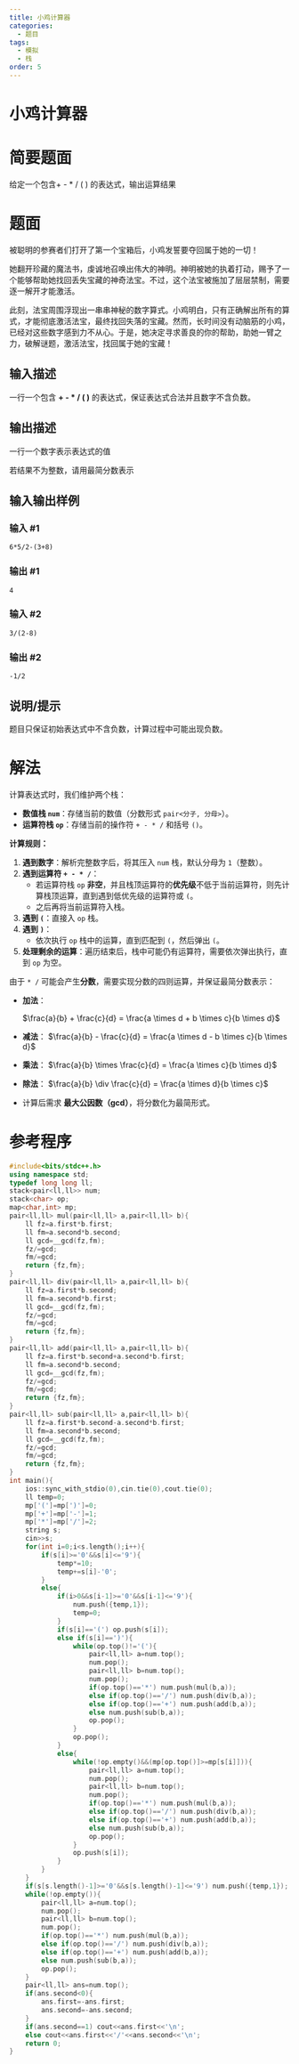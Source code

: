 ```yaml
---
title: 小鸡计算器
categories:
  - 题目
tags:
  - 模拟
  - 栈
order: 5
---
```


# 小鸡计算器

# 简要题面

给定一个包含+ - * / ( ) 的表达式，输出运算结果

# 题面

被聪明的参赛者们打开了第一个宝箱后，小鸡发誓要夺回属于她的一切！

她翻开珍藏的魔法书，虔诚地召唤出伟大的神明。神明被她的执着打动，赐予了一个能够帮助她找回丢失宝藏的神奇法宝。不过，这个法宝被施加了层层禁制，需要逐一解开才能激活。

此刻，法宝周围浮现出一串串神秘的数字算式。小鸡明白，只有正确解出所有的算式，才能彻底激活法宝，最终找回失落的宝藏。然而，长时间没有动脑筋的小鸡，已经对这些数字感到力不从心。于是，她决定寻求善良的你的帮助，助她一臂之力，破解谜题，激活法宝，找回属于她的宝藏！

## 输入描述

一行一个包含 **+ - * / ( )** 的表达式，保证表达式合法并且数字不含负数。

## 输出描述

一行一个数字表示表达式的值

若结果不为整数，请用最简分数表示

## 输入输出样例

### 输入 #1

```
6*5/2-(3+8)
```

### 输出 #1

```
4
```

### 输入 #2

```
3/(2-8)
```

### 输出 #2

```
-1/2
```

## 说明/提示

题目只保证初始表达式中不含负数，计算过程中可能出现负数。

# 解法

计算表达式时，我们维护两个栈：

- **数值栈 `num`**：存储当前的数值（分数形式 `pair<分子, 分母>`）。
- **运算符栈 `op`**：存储当前的操作符 `+ - * /` 和括号 `()`。

**计算规则：**

1. **遇到数字**：解析完整数字后，将其压入 `num` 栈，默认分母为 `1`（整数）。
2. **遇到运算符 `+ - * /`**：
    - 若运算符栈 `op` **非空**，并且栈顶运算符的**优先级**不低于当前运算符，则先计算栈顶运算，直到遇到低优先级的运算符或 `(`。
    - 之后再将当前运算符入栈。
3. **遇到 `(`**：直接入 `op` 栈。
4. **遇到 `)`**：
    - 依次执行 `op` 栈中的运算，直到匹配到 `(`，然后弹出 `(`。
5. **处理剩余的运算**：遍历结束后，栈中可能仍有运算符，需要依次弹出执行，直到 `op` 为空。

由于 `* /` 可能会产生**分数**，需要实现分数的四则运算，并保证最简分数表示：

- **加法**：

  $\frac{a}{b} + \frac{c}{d} = \frac{a \times d + b \times c}{b \times d}$

- **减法**：
  $\frac{a}{b} - \frac{c}{d} = \frac{a \times d - b \times c}{b \times d}$
- **乘法**：
  $\frac{a}{b} \times \frac{c}{d} = \frac{a \times c}{b \times d}$
- **除法**：
  $\frac{a}{b} \div \frac{c}{d} = \frac{a \times d}{b \times c}$
- 计算后需求 **最大公因数（gcd）**，将分数化为最简形式。

# 参考程序

```cpp
#include<bits/stdc++.h>
using namespace std;
typedef long long ll;
stack<pair<ll,ll>> num;
stack<char> op;
map<char,int> mp;
pair<ll,ll> mul(pair<ll,ll> a,pair<ll,ll> b){
    ll fz=a.first*b.first;
    ll fm=a.second*b.second;
    ll gcd=__gcd(fz,fm);
    fz/=gcd;
    fm/=gcd;
    return {fz,fm};
}
pair<ll,ll> div(pair<ll,ll> a,pair<ll,ll> b){
    ll fz=a.first*b.second;
    ll fm=a.second*b.first;
    ll gcd=__gcd(fz,fm);
    fz/=gcd;
    fm/=gcd;
    return {fz,fm};
}
pair<ll,ll> add(pair<ll,ll> a,pair<ll,ll> b){
    ll fz=a.first*b.second+a.second*b.first;
    ll fm=a.second*b.second;
    ll gcd=__gcd(fz,fm);
    fz/=gcd;
    fm/=gcd;
    return {fz,fm};
}
pair<ll,ll> sub(pair<ll,ll> a,pair<ll,ll> b){
    ll fz=a.first*b.second-a.second*b.first;
    ll fm=a.second*b.second;
    ll gcd=__gcd(fz,fm);
    fz/=gcd;
    fm/=gcd;
    return {fz,fm};
}
int main(){
    ios::sync_with_stdio(0),cin.tie(0),cout.tie(0);
    ll temp=0;
    mp['(']=mp[')']=0;
    mp['+']=mp['-']=1;
    mp['*']=mp['/']=2;
    string s;
    cin>>s;
    for(int i=0;i<s.length();i++){
        if(s[i]>='0'&&s[i]<='9'){
            temp*=10;
            temp+=s[i]-'0';
        }
        else{
            if(i>0&&s[i-1]>='0'&&s[i-1]<='9'){
                num.push({temp,1});
                temp=0;
            }
            if(s[i]=='(') op.push(s[i]);
            else if(s[i]==')'){
                while(op.top()!='('){
                    pair<ll,ll> a=num.top();
                    num.pop();
                    pair<ll,ll> b=num.top();
                    num.pop();
                    if(op.top()=='*') num.push(mul(b,a));
                    else if(op.top()=='/') num.push(div(b,a));
                    else if(op.top()=='+') num.push(add(b,a));
                    else num.push(sub(b,a));
                    op.pop();
                }
                op.pop();
            }
            else{
                while(!op.empty()&&(mp[op.top()]>=mp[s[i]])){
                    pair<ll,ll> a=num.top();
                    num.pop();
                    pair<ll,ll> b=num.top();
                    num.pop();
                    if(op.top()=='*') num.push(mul(b,a));
                    else if(op.top()=='/') num.push(div(b,a));
                    else if(op.top()=='+') num.push(add(b,a));
                    else num.push(sub(b,a));
                    op.pop();
                }
                op.push(s[i]);
            }
        }
    }
    if(s[s.length()-1]>='0'&&s[s.length()-1]<='9') num.push({temp,1});
    while(!op.empty()){
        pair<ll,ll> a=num.top();
        num.pop();
        pair<ll,ll> b=num.top();
        num.pop();
        if(op.top()=='*') num.push(mul(b,a));
        else if(op.top()=='/') num.push(div(b,a));
        else if(op.top()=='+') num.push(add(b,a));
        else num.push(sub(b,a));
        op.pop();
    }
    pair<ll,ll> ans=num.top();
    if(ans.second<0){
        ans.first=-ans.first;
        ans.second=-ans.second;
    }
    if(ans.second==1) cout<<ans.first<<'\n';
    else cout<<ans.first<<'/'<<ans.second<<'\n';
    return 0;
}
```